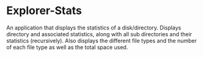 # Explorer-Stats
An application that displays the statistics of a disk/directory. Displays directory and associated statistics, along with all sub directories and their statistics (recursively). Also displays the different file types and the number of each file type as well as the total space used.

